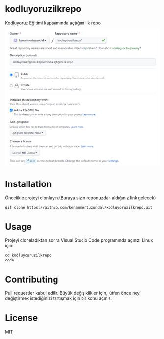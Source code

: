 # kodluyoruzilkrepo
Kodluyoruz Eğitimi kapsamında açtığım ilk repo

![png](https://raw.githubusercontent.com/kenanmertuzundal/kodluyoruzilkrepo/main/kodluyourz.PNG)

# Installation
Öncelikle projeyi clonlayın.(Buraya sizin reponuzdan aldığınız link gelecek)

```
git clone https://github.com/kenanmertuzundal/kodluyoruzilkrepo.git
```

# Usage
Projeyi cloneladıktan sonra Visual Studio Code programında açınız.
Linux için:
```
cd kodluyouruzilkrepo
code .
```

# Contributing
Pull requestler kabul edilir. Büyük değişiklikler için, lütfen önce neyi değiştirmek istediğinizi tartışmak için bir konu açınız.

# License

[MIT](https://choosealicense.com/licenses/mit/)
